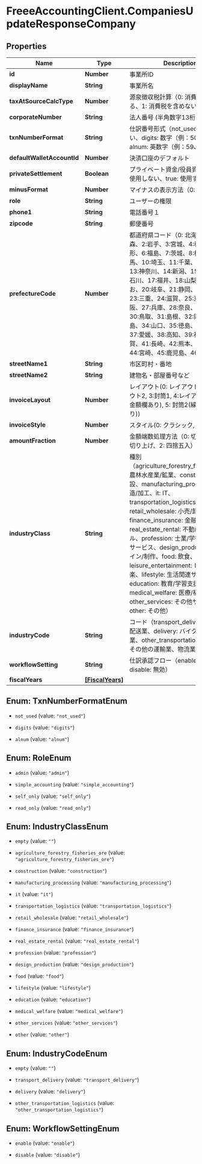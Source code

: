 # FreeeAccountingClient.CompaniesUpdateResponseCompany

## Properties
Name | Type | Description | Notes
------------ | ------------- | ------------- | -------------
**id** | **Number** | 事業所ID | 
**displayName** | **String** | 事業所名 | 
**taxAtSourceCalcType** | **Number** | 源泉徴収税計算（0: 消費税を含める、1: 消費税を含めない） | 
**corporateNumber** | **String** | 法人番号 (半角数字13桁、法人のみ) | 
**txnNumberFormat** | **String** | 仕訳番号形式（not_used: 使用しない、digits: 数字（例：5091824）、alnum: 英数字（例：59J0P）） | 
**defaultWalletAccountId** | **Number** | 決済口座のデフォルト | [optional] 
**privateSettlement** | **Boolean** | プライベート資金/役員資金（false: 使用しない、true: 使用する） | 
**minusFormat** | **Number** | マイナスの表示方法（0: -、 1: △） | 
**role** | **String** | ユーザーの権限 | 
**phone1** | **String** | 電話番号１ | 
**zipcode** | **String** | 郵便番号 | 
**prefectureCode** | **Number** | 都道府県コード（0: 北海道、1:青森、2:岩手、3:宮城、4:秋田、5:山形、6:福島、7:茨城、8:栃木、9:群馬、10:埼玉、11:千葉、12:東京、13:神奈川、14:新潟、15:富山、16:石川、17:福井、18:山梨、19:長野お、20:岐阜、21:静岡、22:愛知、23:三重、24:滋賀、25:京都、26:大阪、27:兵庫、28:奈良、29:和歌山、30:鳥取、31:島根、32:岡山、33:広島、34:山口、35:徳島、36:香川、37:愛媛、38:高知、39:福岡、40:佐賀、41:長崎、42:熊本、43:大分、44:宮崎、45:鹿児島、46:沖縄 | 
**streetName1** | **String** | 市区町村・番地 | 
**streetName2** | **String** | 建物名・部屋番号など | 
**invoiceLayout** | **Number** | レイアウト(0: レイアウト1, 1:レイアウト2, 3:封筒1, 4:レイアウト3(繰越金額欄あり), 5: 封筒2(繰越金額欄あり)) | 
**invoiceStyle** | **Number** | スタイル(0: クラシック, 1: モダン) | 
**amountFraction** | **Number** | 金額端数処理方法（0: 切り捨て、1: 切り上げ、2: 四捨五入） | 
**industryClass** | **String** | 種別（agriculture_forestry_fisheries_ore: 農林水産業/鉱業、construction: 建設、manufacturing_processing: 製造/加工、it: IT、transportation_logistics: 運輸/物流、retail_wholesale: 小売/卸売、finance_insurance: 金融/保険、real_estate_rental: 不動産/レンタル、profession: 士業/学術/専門技術サービス、design_production: デザイン/制作、food: 飲食、leisure_entertainment: レジャー/娯楽、lifestyle: 生活関連サービス、education: 教育/学習支援、medical_welfare: 医療/福祉、other_services: その他サービス、other: その他） | 
**industryCode** | **String** | コード（transport_delivery: 輸送業/配送業、delivery: バイク便等の配達業、other_transportation_logistics: その他の運輸業、物流業） | 
**workflowSetting** | **String** | 仕訳承認フロー（enable: 有効、 disable: 無効） | 
**fiscalYears** | [**[FiscalYears]**](FiscalYears.md) |  | [optional] 


<a name="TxnNumberFormatEnum"></a>
## Enum: TxnNumberFormatEnum


* `not_used` (value: `"not_used"`)

* `digits` (value: `"digits"`)

* `alnum` (value: `"alnum"`)




<a name="RoleEnum"></a>
## Enum: RoleEnum


* `admin` (value: `"admin"`)

* `simple_accounting` (value: `"simple_accounting"`)

* `self_only` (value: `"self_only"`)

* `read_only` (value: `"read_only"`)




<a name="IndustryClassEnum"></a>
## Enum: IndustryClassEnum


* `empty` (value: `""`)

* `agriculture_forestry_fisheries_ore` (value: `"agriculture_forestry_fisheries_ore"`)

* `construction` (value: `"construction"`)

* `manufacturing_processing` (value: `"manufacturing_processing"`)

* `it` (value: `"it"`)

* `transportation_logistics` (value: `"transportation_logistics"`)

* `retail_wholesale` (value: `"retail_wholesale"`)

* `finance_insurance` (value: `"finance_insurance"`)

* `real_estate_rental` (value: `"real_estate_rental"`)

* `profession` (value: `"profession"`)

* `design_production` (value: `"design_production"`)

* `food` (value: `"food"`)

* `lifestyle` (value: `"lifestyle"`)

* `education` (value: `"education"`)

* `medical_welfare` (value: `"medical_welfare"`)

* `other_services` (value: `"other_services"`)

* `other` (value: `"other"`)




<a name="IndustryCodeEnum"></a>
## Enum: IndustryCodeEnum


* `empty` (value: `""`)

* `transport_delivery` (value: `"transport_delivery"`)

* `delivery` (value: `"delivery"`)

* `other_transportation_logistics` (value: `"other_transportation_logistics"`)




<a name="WorkflowSettingEnum"></a>
## Enum: WorkflowSettingEnum


* `enable` (value: `"enable"`)

* `disable` (value: `"disable"`)





